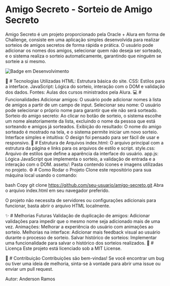 # Amigo Secreto - Sorteio de Amigo Secreto

Amigo Secreto é um projeto proporcionado pela Oracle + Alura em forma de Challenge, consiste em uma aplicação simples desenvolvida para realizar sorteios de amigos secretos de forma rápida e prática.
O usuário pode adicionar os nomes dos amigos, selecionar quem não deseja ser sorteado, e o sistema realiza o sorteio automaticamente, garantindo que ninguém se sorteie a si mesmo.

![Badge em Desenvolvimento](https://img.shields.io/static/v1?label=STATUS&message=EM%20DESENVOLVIMENTO%20-%20BETA%20VERSION&color=GREEN&style=for-the-badge)

🚀 # Tecnologias Utilizadas
HTML: Estrutura básica do site.
CSS: Estilos para a interface.
JavaScript: Lógica do sorteio, interação com o DOM e validação dos dados.
Fontes: Aulas dos cursos ministrados pela Alura.
💻 # Funcionalidades
Adicionar amigos: O usuário pode adicionar nomes à lista de amigos a partir de um campo de input.
Selecionar seu nome: O usuário pode selecionar o próprio nome para garantir que ele não será sorteado.
Sorteio do amigo secreto: Ao clicar no botão de sorteio, o sistema escolhe um nome aleatoriamente da lista, excluindo o nome da pessoa que está sorteando e amigos já sorteados.
Exibição do resultado: O nome do amigo sorteado é mostrado na tela, e o sistema permite iniciar um novo sorteio.
Interface simples e intuitiva: O design foi pensado para ser fácil de usar e responsivo.
📂 # Estrutura de Arquivos
index.html: O arquivo principal com a estrutura da página e links para os arquivos de estilo e script.
style.css: Arquivo de estilos que define a aparência da interface do usuário.
app.js: Lógica JavaScript que implementa o sorteio, a validação de entrada e a interação com o DOM.
assets/: Pasta contendo ícones e imagens utilizadas no projeto.
⚙️ # Como Rodar o Projeto
Clone este repositório para sua máquina local usando o comando:

bash
Copy
git clone https://github.com/seu-usuario/amigo-secreto.git
Abra o arquivo index.html em seu navegador preferido.

O projeto não necessita de servidores ou configurações adicionais para funcionar, basta abrir o arquivo HTML localmente.

✨ # Melhorias Futuras
Validação de duplicação de amigos: Adicionar validações para impedir que o mesmo nome seja adicionado mais de uma vez.
Animações: Melhorar a experiência do usuário com animações ao sorteio.
Melhorias na interface: Adicionar mais feedback visual ao usuário durante o processo de sorteio.
Salvar histórico de sorteios: Implementar uma funcionalidade para salvar o histórico dos sorteios realizados.
📑 # Licença
Este projeto está licenciado sob a MIT License.

👥 # Contribuição
Contribuições são bem-vindas! Se você encontrar um bug ou tiver uma ideia de melhoria, sinta-se à vontade para abrir uma issue ou enviar um pull request.

Autor: Anderson Ramos
